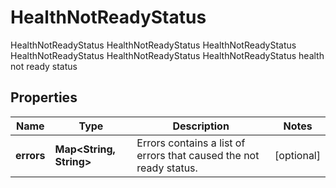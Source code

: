 

# HealthNotReadyStatus

HealthNotReadyStatus HealthNotReadyStatus HealthNotReadyStatus HealthNotReadyStatus HealthNotReadyStatus HealthNotReadyStatus health not ready status
## Properties

Name | Type | Description | Notes
------------ | ------------- | ------------- | -------------
**errors** | **Map&lt;String, String&gt;** | Errors contains a list of errors that caused the not ready status. |  [optional]




